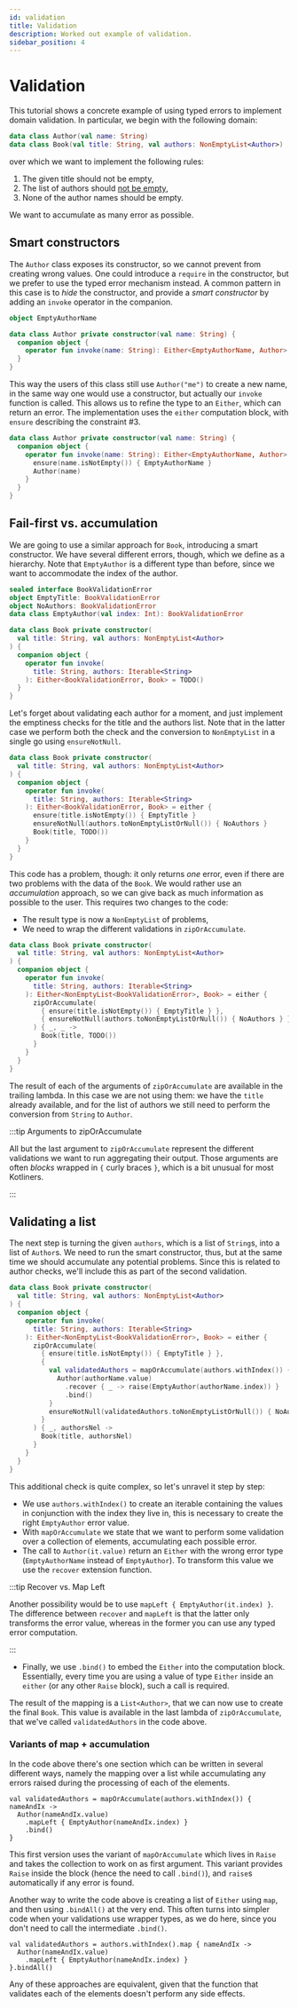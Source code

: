 ```yaml
---
id: validation
title: Validation
description: Worked out example of validation.
sidebar_position: 4
---
```


# Validation

<!--- TEST_NAME ValidationTest -->

<!--- INCLUDE .*
import arrow.core.left
import arrow.core.right
import arrow.core.Either
import arrow.core.NonEmptyList
import arrow.core.toNonEmptyListOrNull
import arrow.core.recover
import arrow.core.mapOrAccumulate
import arrow.core.raise.*
-->

This tutorial shows a concrete example of using typed errors to implement
domain validation. In particular, we begin with the following domain:

```kotlin
data class Author(val name: String)
data class Book(val title: String, val authors: NonEmptyList<Author>)
```
<!--- KNIT example-validation-01.kt -->

over which we want to implement the following rules:

1. The given title should not be empty,
2. The list of authors should [not be empty](../../collections-functions/non-empty/),
3. None of the author names should be empty.

We want to accumulate as many error as possible.

## Smart constructors

The `Author` class exposes its constructor, so we cannot prevent from creating
wrong values. One could introduce a `require` in the constructor, but we prefer
to use the typed error mechanism instead. A common pattern in this case is to
_hide_ the constructor, and provide a _smart constructor_ by adding an `invoke`
operator in the companion.

```kotlin
object EmptyAuthorName

data class Author private constructor(val name: String) {
  companion object {
    operator fun invoke(name: String): Either<EmptyAuthorName, Author> = TODO()
  }
}
```
<!--- KNIT example-validation-02.kt -->

This way the users of this class still use `Author("me")` to create a new name,
in the same way one would use a constructor, but actually our `invoke` function
is called. This allows us to refine the type to an `Either`, which can return
an error. The implementation uses the `either` computation block, with `ensure`
describing the constraint #3.

<!--- INCLUDE
object EmptyAuthorName
-->

```kotlin
data class Author private constructor(val name: String) {
  companion object {
    operator fun invoke(name: String): Either<EmptyAuthorName, Author> = either {
      ensure(name.isNotEmpty()) { EmptyAuthorName }
      Author(name)
    }
  }
}
```
<!--- KNIT example-validation-03.kt -->

## Fail-first vs. accumulation

We are going to use a similar approach for `Book`, introducing a smart
constructor. We have several different errors, though, which we define as
a hierarchy. Note that `EmptyAuthor` is a different type than before,
since we want to accommodate the index of the author.

<!--- INCLUDE
data class Author(val name: String)
-->

```kotlin
sealed interface BookValidationError
object EmptyTitle: BookValidationError
object NoAuthors: BookValidationError
data class EmptyAuthor(val index: Int): BookValidationError

data class Book private constructor(
  val title: String, val authors: NonEmptyList<Author>
) {
  companion object {
    operator fun invoke(
      title: String, authors: Iterable<String>
    ): Either<BookValidationError, Book> = TODO()
  }
}
```
<!--- KNIT example-validation-04.kt -->

Let's forget about validating each author for a moment, and just implement the
emptiness checks for the title and the authors list. Note that in the latter
case we perform both the check and the conversion to `NonEmptyList` in a single
go using `ensureNotNull`.

<!--- INCLUDE
sealed interface BookValidationError
object EmptyTitle: BookValidationError
object NoAuthors: BookValidationError
data class EmptyAuthor(val index: Int): BookValidationError

data class Author(val name: String)
-->

```kotlin
data class Book private constructor(
  val title: String, val authors: NonEmptyList<Author>
) {
  companion object {
    operator fun invoke(
      title: String, authors: Iterable<String>
    ): Either<BookValidationError, Book> = either {
      ensure(title.isNotEmpty()) { EmptyTitle }
      ensureNotNull(authors.toNonEmptyListOrNull()) { NoAuthors }
      Book(title, TODO())
    }
  }
}
```
<!--- KNIT example-validation-05.kt -->

This code has a problem, though: it only returns _one_ error, even if there are
two problems with the data of the `Book`. We would rather use an _accumulation_
approach, so we can give back as much information as possible to the user.
This requires two changes to the code:
- The result type is now a `NonEmptyList` of problems,
- We need to wrap the different validations in `zipOrAccumulate`.

<!--- INCLUDE
sealed interface BookValidationError
object EmptyTitle: BookValidationError
object NoAuthors: BookValidationError
data class EmptyAuthor(val index: Int): BookValidationError

data class Author(val name: String)
-->

```kotlin
data class Book private constructor(
  val title: String, val authors: NonEmptyList<Author>
) {
  companion object {
    operator fun invoke(
      title: String, authors: Iterable<String>
    ): Either<NonEmptyList<BookValidationError>, Book> = either {
      zipOrAccumulate(
        { ensure(title.isNotEmpty()) { EmptyTitle } },
        { ensureNotNull(authors.toNonEmptyListOrNull()) { NoAuthors } }
      ) { _, _ ->
        Book(title, TODO())
      }
    }
  }
}
```
<!--- KNIT example-validation-06.kt -->

The result of each of the arguments of `zipOrAccumulate` are available in the
trailing lambda. In this case we are not using them: we have the `title`
already available, and for the list of authors we still need to perform the
conversion from `String` to `Author`.

:::tip Arguments to zipOrAccumulate

All but the last argument to `zipOrAccumulate` represent the different
validations we want to run aggregating their output. Those arguments are
often _blocks_ wrapped in `{` curly braces `}`, which is a bit unusual for
most Kotliners.

:::

## Validating a list

The next step is turning the given `authors`, which is a list of `String`s, into
a list of `Author`s. We need to run the smart constructor, thus, but at the same
time we should accumulate any potential problems. Since this is related to
author checks, we'll include this as part of the second validation.

<!--- INCLUDE
sealed interface BookValidationError
object EmptyTitle: BookValidationError
object NoAuthors: BookValidationError
data class EmptyAuthor(val index: Int): BookValidationError

object EmptyAuthorName

data class Author private constructor(val name: String) {
  companion object {
    operator fun invoke(name: String): Either<EmptyAuthorName, Author> = either {
      ensure(name.isNotEmpty()) { EmptyAuthorName }
      Author(name)
    }
  }
}
-->

```kotlin
data class Book private constructor(
  val title: String, val authors: NonEmptyList<Author>
) {
  companion object {
    operator fun invoke(
      title: String, authors: Iterable<String>
    ): Either<NonEmptyList<BookValidationError>, Book> = either {
      zipOrAccumulate(
        { ensure(title.isNotEmpty()) { EmptyTitle } },
        { 
          val validatedAuthors = mapOrAccumulate(authors.withIndex()) { authorName ->
            Author(authorName.value)
              .recover { _ -> raise(EmptyAuthor(authorName.index)) }
              .bind()
          }
          ensureNotNull(validatedAuthors.toNonEmptyListOrNull()) { NoAuthors }
        }
      ) { _, authorsNel ->
        Book(title, authorsNel)
      }
    }
  }
}
```
<!--- KNIT example-validation-07.kt -->

This additional check is quite complex, so let's unravel it step by step:
- We use `authors.withIndex()` to create an iterable containing the values
  in conjunction with the index they live in, this is necessary to create
  the right `EmptyAuthor` error value.
- With `mapOrAccumulate` we state that we want to perform some validation over
  a collection of elements, accumulating each possible error.
- The call to `Author(it.value)` return an `Either` with the wrong error type
  (`EmptyAuthorName` instead of `EmptyAuthor`). To transform this value we
  use the `recover` extension function.

:::tip Recover vs. Map Left

Another possibility would be to use `mapLeft { EmptyAuthor(it.index) }`.
The difference between `recover` and `mapLeft` is that the latter only transforms
the error value, whereas in the former you can use any typed error computation.

:::

- Finally, we use `.bind()` to embed the `Either` into the computation block.
  Essentially, every time you are using a value of type `Either` inside an
  `either` (or any other `Raise` block), such a call is required.

The result of the mapping is a `List<Author>`, that we can now use to create the
final `Book`. This value is available in the last lambda of `zipOrAccumulate`,
that we've called `validatedAuthors` in the code above.

### Variants of map + accumulation

In the code above there's one section which can be written in several different
ways, namely the mapping over a list while accumulating any errors raised
during the processing of each of the elements.

```
val validatedAuthors = mapOrAccumulate(authors.withIndex()) { nameAndIx ->
  Author(nameAndIx.value)
    .mapLeft { EmptyAuthor(nameAndIx.index) }
    .bind()
}
```

This first version uses the variant of `mapOrAccumulate` which lives in
`Raise` and takes the collection to work on as first argument. This variant
provides `Raise` inside the block (hence the need to call `.bind()`), and
`raise`s automatically if any error is found.

Another way to write the code above is creating a list of `Either` using
`map`, and then using `.bindAll()` at the very end. This often turns into
simpler code when your validations use wrapper types, as we do here, since
you don't need to call the intermediate `.bind()`.

<!--- INCLUDE
sealed interface BookValidationError
object EmptyTitle: BookValidationError
object NoAuthors: BookValidationError
data class EmptyAuthor(val index: Int): BookValidationError

object EmptyAuthorName

data class Author private constructor(val name: String) {
  companion object {
    operator fun invoke(name: String): Either<EmptyAuthorName, Author> = either {
      ensure(name.isNotEmpty()) { EmptyAuthorName }
      Author(name)
    }
  }
}

data class Book private constructor(val title: String, val authors: NonEmptyList<Author>) {
  companion object {
    operator fun invoke(
      title: String, authors: Iterable<String>
    ): Either<NonEmptyList<BookValidationError>, Book> = either {
      zipOrAccumulate(
        { ensure(title.isNotEmpty()) { EmptyTitle } },
        { 
          val validatedAuthors = authors.withIndex().map { nameAndIx ->
            Author(nameAndIx.value)
              .mapLeft { EmptyAuthor(nameAndIx.index) }
          }.bindAll()
          ensureNotNull(validatedAuthors.toNonEmptyListOrNull()) { NoAuthors }
        }
      ) { _, validatedAuthors ->
        Book(title, validatedAuthors)
      }
    }
  }
}
-->
<!--- KNIT example-validation-08.kt -->

```
val validatedAuthors = authors.withIndex().map { nameAndIx ->
  Author(nameAndIx.value)
    .mapLeft { EmptyAuthor(nameAndIx.index) }
}.bindAll()
```


<!--- INCLUDE
sealed interface BookValidationError
object EmptyTitle: BookValidationError
object NoAuthors: BookValidationError
data class EmptyAuthor(val index: Int): BookValidationError

object EmptyAuthorName

data class Author private constructor(val name: String) {
  companion object {
    operator fun invoke(name: String): Either<EmptyAuthorName, Author> = either {
      ensure(name.isNotEmpty()) { EmptyAuthorName }
      Author(name)
    }
  }
}

data class Book private constructor(val title: String, val authors: NonEmptyList<Author>) {
  companion object {
    operator fun invoke(
      title: String, authors: Iterable<String>
    ): Either<NonEmptyList<BookValidationError>, Book> = either {
      zipOrAccumulate<BookValidationError, Unit, NonEmptyList<Author>, Book>(
        { ensure(title.isNotEmpty()) { EmptyTitle } },
        { 
          val validatedAuthors: Either<NonEmptyList<BookValidationError>, List<Author>> = either { authors.withIndex().mapOrAccumulate { nameAndIx ->
            Author(nameAndIx.value)
              .mapLeft { EmptyAuthor(nameAndIx.index) }
              .bind()
          } }
          ensureNotNull(validatedAuthors.bindNel().toNonEmptyListOrNull()) { NoAuthors }
        }
      ) { _, validatedAuthors ->
        Book(title, validatedAuthors)
      }
    }
  }
}
-->
<!--- KNIT example-validation-09.kt -->

Any of these approaches are equivalent, given that the function that validates
each of the elements doesn't perform any side effects.

